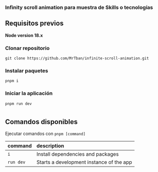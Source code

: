 ### Infinity scroll animation para muestra de Skills o tecnologías

## Requisitos previos

**Node version 18.x**

### Clonar repositorio

```shell
git clone https://github.com/MrTban/infinite-scroll-animation.git
```

### Instalar paquetes

```shell
pnpm i
```

### Iniciar la aplicación

```shell
pnpm run dev
```

#

## Comandos disponibles

Ejecutar comandos con `pnpm [command]`

| command   | description                              |
| :-------- | :--------------------------------------- |
| `i`       | Install dependencies and packages        |
| `run dev` | Starts a development instance of the app |
